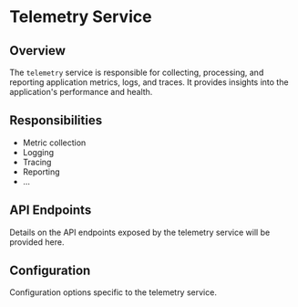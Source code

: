 # Telemetry Service

## Overview

The `telemetry` service is responsible for collecting, processing, and reporting application metrics, logs, and traces. It provides insights into the application's performance and health.

## Responsibilities

*   Metric collection
*   Logging
*   Tracing
*   Reporting
*   ...

## API Endpoints

Details on the API endpoints exposed by the telemetry service will be provided here.

## Configuration

Configuration options specific to the telemetry service.

